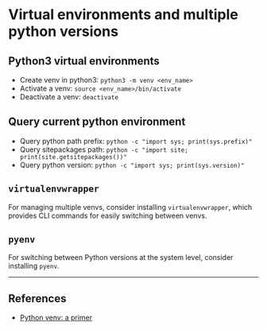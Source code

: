 # Virtual environments and multiple python versions

## Python3 virtual environments
- Create venv in python3: `python3 -m venv <env_name>`
- Activate a venv: `source <env_name>/bin/activate`
- Deactivate a venv: `deactivate`

## Query current python environment
- Query python path prefix: `python -c "import sys; print(sys.prefix)"`
- Query sitepackages path: `python -c "import site; print(site.getsitepackages())"`
- Query python version: `python -c "import sys; print(sys.version)"`


## `virtualenvwrapper`
For managing multiple venvs, consider installing `virtualenvwrapper`, which provides CLI commands for easily switching between venvs.


## `pyenv`
For switching between Python versions at the system level, consider installing `pyenv`.


---
## References
- [Python venv: a primer](https://realpython.com/python-virtual-environments-a-primer/)
